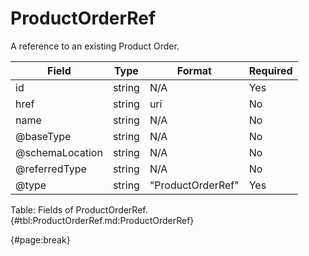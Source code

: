 <!--
    ATTENTION: This file was generated via gradle!
               Do NOT manually edit this file! Any such changes will be overwritten!
-->

# ProductOrderRef

A reference to an existing Product Order.

| Field | Type | Format | Required |
| ------- | ------- | ------- | --- |
| id | string | N/A | Yes |
| href | string | uri | No |
| name | string | N/A | No |
| @baseType | string | N/A | No |
| @schemaLocation | string | N/A | No |
| @referredType | string | N/A | No |
| @type | string | "ProductOrderRef" | Yes |

Table: Fields of ProductOrderRef. {#tbl:ProductOrderRef.md:ProductOrderRef}

{#page:break}
